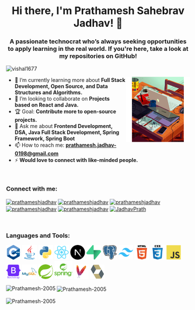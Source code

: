 <h1 align="center" class="snake-text">Hi there, I'm Prathamesh Sahebrav Jadhav! 👋</h1>
<h3 align="center">A passionate technocrat who’s always seeking opportunities to apply learning in the real world. If you're here, take a look at my repositories on GitHub!</h3>
<p align="left"> <img src="https://komarev.com/ghpvc/?username=Prathamesh-2005&label=Profile%20views&color=0e75b6&style=flat" alt="vishal1677" /> </p>

<picture>
  <img src="212750680-266fa8aa-39f1-4e8b-8873-7181dbaf3d7c.gif" align="right" width="35%" alt="Image">
</picture>

- 🌱 I’m currently learning more about **Full Stack Development, Open Source, and Data Structures and Algorithms.**
- 👯 I’m looking to collaborate on **Projects based on React and Java.**
- 🏆 Goal: **Contribute more to open-source projects.**
- 💬 Ask me about **Frontend Development, DSA, Java Full Stack Development, Spring Framework, Spring Boot**
- 📫 How to reach me: **prathamesh.jadhav-0198@gmail.com**
- ⚡ **Would love to connect with like-minded people.**

<br>

<h3 align="left">Connect with me:</h3>
<p align="left">
  <a href="https://www.linkedin.com/in/prathamesh-jadhav-3a13b3285/" target="blank"><img align="center" src="https://raw.githubusercontent.com/rahuldkjain/github-profile-readme-generator/master/src/images/icons/Social/linked-in-alt.svg" alt="prathameshjadhav" height="30" width="40" /></a>
  <a href="https://www.codechef.com/users/prathameshjadh" target="blank"><img align="center" src="https://cdn.jsdelivr.net/npm/simple-icons@3.1.0/icons/codechef.svg" alt="prathameshjadhav" height="30" width="40" /></a>
  <a href="https://leetcode.com/u/prathameshjadh/" target="blank"><img align="center" src="https://raw.githubusercontent.com/rahuldkjain/github-profile-readme-generator/master/src/images/icons/Social/leet-code.svg" alt="prathameshjadhav" height="30" width="40" /></a>
  <a href="https://www.hackerrank.com/profile/jadhavprathame16" target="blank"><img align="center" src="https://raw.githubusercontent.com/rahuldkjain/github-profile-readme-generator/master/src/images/icons/Social/hackerrank.svg" alt="prathameshjadhav" height="30" width="40"/></a>
  <a href="https://www.geeksforgeeks.org/user/prathameshj2vvb/" target="blank"><img align="center" src="https://raw.githubusercontent.com/rahuldkjain/github-profile-readme-generator/master/src/images/icons/Social/geeks-for-geeks.svg" alt="prathameshjadhav" height="30" width="40" /></a>
 <a href="https://codeforces.com/profile/JadhavPrath" target="blank"><img align="center" src="https://raw.githubusercontent.com/rahuldkjain/github-profile-readme-generator/master/src/images/icons/Social/codeforces.svg" alt="JadhavPrath" height="30" width="40" /></a>
</p>

<br>

<h3 align="left">Languages and Tools:</h3>
<p align="left">
  <a href="https://www.w3schools.com/cpp/" target="_blank" rel="noreferrer"><img src="https://raw.githubusercontent.com/devicons/devicon/master/icons/cplusplus/cplusplus-original.svg" alt="cplusplus" width="40" height="40"/></a>
  <a href="https://www.java.com" target="_blank" rel="noreferrer"><img src="https://raw.githubusercontent.com/devicons/devicon/master/icons/java/java-original.svg" alt="java" width="40" height="40"/></a>
  <a href="https://www.python.org" target="_blank" rel="noreferrer"><img src="https://raw.githubusercontent.com/devicons/devicon/master/icons/python/python-original.svg" alt="python" width="40" height="40"/></a>
  <a href="https://react.dev/" target="_blank" rel="noreferrer"><img src="https://raw.githubusercontent.com/devicons/devicon/master/icons/react/react-original.svg" alt="react" width="40" height="40"/></a>
  <a href="https://nextjs.org/" target="_blank" rel="noreferrer"><img src="https://raw.githubusercontent.com/devicons/devicon/master/icons/nextjs/nextjs-original.svg" alt="nextjs" width="40" height="40" style="background-color: white; border-radius: 6px;"/></a>
  <a href="https://supabase.com/" target="_blank" rel="noreferrer"><img src="https://raw.githubusercontent.com/supabase/supabase/master/packages/common/assets/images/supabase-logo-icon.svg" alt="supabase" width="40" height="40"/></a>
  <a href="https://www.postgresql.org/" target="_blank" rel="noreferrer"><img src="https://raw.githubusercontent.com/devicons/devicon/master/icons/postgresql/postgresql-original.svg" alt="postgresql" width="40" height="40"/></a>
  <a href="https://tailwindcss.com/" target="_blank" rel="noreferrer"><img src="https://raw.githubusercontent.com/devicons/devicon/master/icons/tailwindcss/tailwindcss-original.svg" alt="tailwindcss" width="40" height="40"/></a>
  <a href="https://www.w3.org/html/" target="_blank" rel="noreferrer"><img src="https://raw.githubusercontent.com/devicons/devicon/master/icons/html5/html5-original-wordmark.svg" alt="html5" width="40" height="40"/></a>
  <a href="https://www.w3schools.com/css/" target="_blank" rel="noreferrer"><img src="https://raw.githubusercontent.com/devicons/devicon/master/icons/css3/css3-original-wordmark.svg" alt="css3" width="40" height="40"/></a>
  <a href="https://developer.mozilla.org/en-US/docs/Web/JavaScript" target="_blank" rel="noreferrer"><img src="https://raw.githubusercontent.com/devicons/devicon/master/icons/javascript/javascript-original.svg" alt="javascript" width="40" height="40"/></a>
  <a href="https://getbootstrap.com" target="_blank" rel="noreferrer"><img src="https://raw.githubusercontent.com/devicons/devicon/master/icons/bootstrap/bootstrap-plain-wordmark.svg" alt="bootstrap" width="40" height="40"/></a>
  <a href="https://www.mysql.com/" target="_blank" rel="noreferrer"><img src="https://raw.githubusercontent.com/devicons/devicon/master/icons/mysql/mysql-original-wordmark.svg" alt="mysql" width="40" height="40"/></a>
  <a href="https://spring.io/projects/spring-framework" target="_blank" rel="noreferrer"><img src="https://raw.githubusercontent.com/devicons/devicon/master/icons/spring/spring-original.svg" alt="spring" width="40" height="40"/></a>
  <a href="https://spring.io/projects/spring-boot" target="_blank" rel="noreferrer"><img src="https://raw.githubusercontent.com/devicons/devicon/master/icons/spring/spring-original-wordmark.svg" alt="spring boot" width="50" height="50"/></a>
  <a href="https://maven.apache.org/" target="_blank" rel="noreferrer"><img src="https://raw.githubusercontent.com/devicons/devicon/master/icons/maven/maven-original.svg" alt="maven" width="40" height="40"/></a>
  <a href="https://hibernate.org/" target="_blank" rel="noreferrer"><img src="https://raw.githubusercontent.com/devicons/devicon/master/icons/hibernate/hibernate-original.svg" alt="hibernate" width="40" height="40"/></a>
</p>


<p><img align="left" src="https://github-readme-stats.vercel.app/api/top-langs?username=Prathamesh-2005&show_icons=true&locale=en&layout=compact" alt="Prathamesh-2005" /></p>
<p>&nbsp;<img align="center" src="https://github-readme-stats.vercel.app/api?username=Prathamesh-2005&show_icons=true&locale=en" alt="Prathamesh-2005" /></p>
<p><img align="center" src="https://github-readme-streak-stats.herokuapp.com/?user=Prathamesh-2005&" alt="Prathamesh-2005" /></

